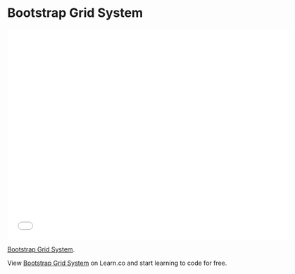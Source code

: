# Bootstrap Grid System

<iframe width="640" height="480" src="//www.youtube.com/embed/3RqaVBTthuk?rel=0&modestbranding=1" frameborder="0" allowfullscreen></iframe>

<p><a href="https://www.youtube.com/watch?v=3RqaVBTthuk">Bootstrap Grid System</a>.</p>

<p data-visibility='hidden'>View <a href='https://learn.co/lessons/bootstrap-grid-system' title='Bootstrap Grid System'>Bootstrap Grid System</a> on Learn.co and start learning to code for free.</p>
